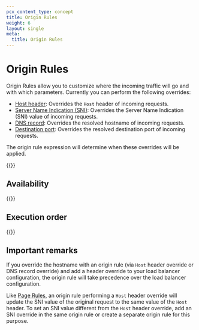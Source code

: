 ```yaml
---
pcx_content_type: concept
title: Origin Rules
weight: 6
layout: single
meta:
  title: Origin Rules
---
```


# Origin Rules

Origin Rules allow you to customize where the incoming traffic will go and with which parameters. Currently you can perform the following overrides:

* [Host header](/rules/origin-rules/features/#host-header): Overrides the `Host` header of incoming requests.
* [Server Name Indication (SNI)](/rules/origin-rules/features/#server-name-indication-sni): Overrides the Server Name Indication (SNI) value of incoming requests.
* [DNS record](/rules/origin-rules/features/#dns-record): Overrides the resolved hostname of incoming requests.
* [Destination port](/rules/origin-rules/features/#destination-port): Overrides the resolved destination port of incoming requests.

The origin rule expression will determine when these overrides will be applied.

{{<render file="_rules-requirements.md" withParameters="Origin Rules require">}}

## Availability

{{<feature-table id="rules.origin_rules">}}

## Execution order

{{<render file="_product_execution_order.md">}}

## Important remarks

If you override the hostname with an origin rule (via `Host` header override or DNS record override) and add a header override to your load balancer configuration, the origin rule will take precedence over the load balancer configuration.

Like [Page Rules](/rules/page-rules/), an origin rule performing a `Host` header override will update the SNI value of the original request to the same value of the `Host` header. To set an SNI value different from the `Host` header override, add an SNI override in the same origin rule or create a separate origin rule for this purpose.
